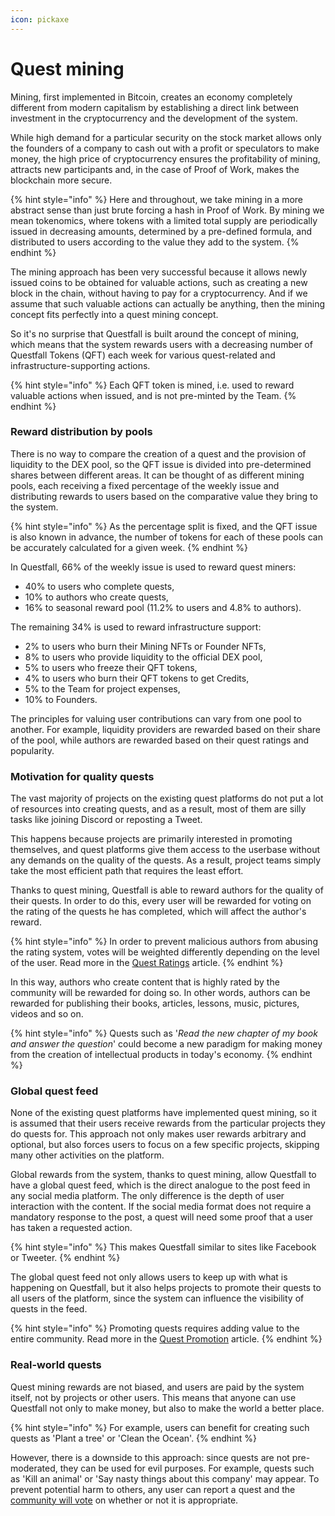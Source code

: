 ```yaml
---
icon: pickaxe
---
```


# Quest mining

Mining, first implemented in Bitcoin, creates an economy completely different from modern capitalism by establishing a direct link between investment in the cryptocurrency and the development of the system.

While high demand for a particular security on the stock market allows only the founders of a company to cash out with a profit or speculators to make money, the high price of cryptocurrency ensures the profitability of mining, attracts new participants and, in the case of Proof of Work, makes the blockchain more secure.

{% hint style="info" %}
Here and throughout, we take mining in a more abstract sense than just brute forcing a hash in Proof of Work. By mining we mean tokenomics, where tokens with a limited total supply are periodically issued in decreasing amounts, determined by a pre-defined formula, and distributed to users according to the value they add to the system.
{% endhint %}

The mining approach has been very successful because it allows newly issued coins to be obtained for valuable actions, such as creating a new block in the chain, without having to pay for a cryptocurrency. And if we assume that such valuable actions can actually be anything, then the mining concept fits perfectly into a quest mining concept.&#x20;

So it's no surprise that Questfall is built around the concept of mining, which means that the system rewards users with a decreasing number of Questfall Tokens (QFT) each week for various quest-related and infrastructure-supporting actions.

{% hint style="info" %}
Each QFT token is mined, i.e. used to reward valuable actions when issued, and is not pre-minted by the Team.
{% endhint %}

### Reward distribution by pools

There is no way to compare the creation of a quest and the provision of liquidity to the DEX pool, so the QFT issue is divided into pre-determined shares between different areas. It can be thought of as different mining pools, each receiving a fixed percentage of the weekly issue and distributing rewards to users based on the comparative value they bring to the system.

{% hint style="info" %}
As the percentage split is fixed, and the QFT issue is also known in advance, the number of tokens for each of these pools can be accurately calculated for a given week.
{% endhint %}

In Questfall, 66% of the weekly issue is used to reward quest miners:

* 40% to users who complete quests,
* 10% to authors who create quests,
* 16% to seasonal reward pool (11.2% to users and 4.8% to authors).

The remaining 34% is used to reward infrastructure support:

* 2% to users who burn their Mining NFTs or Founder NFTs,
* 8% to users who provide liquidity to the official DEX pool,
* 5% to users who freeze their QFT tokens,
* 4% to users who burn their QFT tokens to get Credits,
* 5% to the Team for project expenses,
* 10% to Founders.

The principles for valuing user contributions can vary from one pool to another. For example, liquidity providers are rewarded based on their share of the pool, while authors are rewarded based on their quest ratings and popularity.

### Motivation for quality quests

The vast majority of projects on the existing quest platforms do not put a lot of resources into creating quests, and as a result, most of them are silly tasks like joining Discord or reposting a Tweet.&#x20;

This happens because projects are primarily interested in promoting themselves, and quest platforms give them access to the userbase without any demands on the quality of the quests. As a result, project teams simply take the most efficient path that requires the least effort.

Thanks to quest mining, Questfall is able to reward authors for the quality of their quests. In order to do this, every user will be rewarded for voting on the rating of the quests he has completed, which will affect the author's reward.

{% hint style="info" %}
In order to prevent malicious authors from abusing the rating system, votes will be weighted differently depending on the level of the user. Read more in the [Quest Ratings](../quest-mining/quest-rating.md) article.
{% endhint %}

In this way, authors who create content that is highly rated by the community will be rewarded for doing so. In other words, authors can be rewarded for publishing their books, articles, lessons, music, pictures, videos and so on.&#x20;

{% hint style="info" %}
Quests such as '_Read the new chapter of my book and answer the question_' could become a new paradigm for making money from the creation of intellectual products in today's economy.
{% endhint %}

### Global quest feed

None of the existing quest platforms have implemented quest mining, so it is assumed that their users receive rewards from the particular projects they do quests for. This approach not only makes user rewards arbitrary and optional, but also forces users to focus on a few specific projects, skipping many other activities on the platform.

Global rewards from the system, thanks to quest mining, allow Questfall to have a global quest feed, which is the direct analogue to the post feed in any social media platform. The only difference is the depth of user interaction with the content. If the social media format does not require a mandatory response to the post, a quest will need some proof that a user has taken a requested action.

{% hint style="info" %}
This makes Questfall similar to sites like Facebook or Tweeter.
{% endhint %}

The global quest feed not only allows users to keep up with what is happening on Questfall, but it also helps projects to promote their quests to all users of the platform, since the system can influence the visibility of quests in the feed.&#x20;

{% hint style="info" %}
Promoting quests requires adding value to the entire community. Read more in the [Quest Promotion](../quest-mining/quest-promotion.md) article.
{% endhint %}

### Real-world quests

Quest mining rewards are not biased, and users are paid by the system itself, not by projects or other users. This means that anyone can use Questfall not only to make money, but also to make the world a better place.

{% hint style="info" %}
For example, users can benefit for creating such quests as 'Plant a tree' or 'Clean the Ocean'.
{% endhint %}

However, there is a downside to this approach: since quests are not pre-moderated, they can be used for evil purposes. For example, quests such as 'Kill an animal' or 'Say nasty things about this company' may appear. To prevent potential harm to others, any user can report a quest and the [community will vote](../quest-mining/community-moderation.md) on whether or not it is appropriate.


